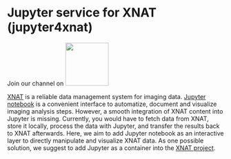 # Jupyter service for XNAT (jupyter4xnat)

Join our channel on <a href="https://mattermost.brainhack.org/brainhack/channels/jupyter4xnat"><img src="http://www.mattermost.org/wp-content/uploads/2016/03/logoHorizontal.png" width=100px /></a>

[XNAT](https://www.xnat.org) is a reliable data management system for imaging data. [Jupyter notebook](https://jupyter.org/) is a convenient interface to automatize, document and visualize imaging analysis steps. 
However, a smooth integration of  XNAT content into Jupyter is missing. Currently, you would have to fetch data from XNAT, store it locally, process the data with Jupyter, and transfer the results back to XNAT afterwards. 
Here, we aim to add Jupyter notebook as an interactive layer to directly manipulate and visualize XNAT data. As one possible solution, we  suggest to add Jupyter as a container into the [XNAT project](https://github.com/NrgXnat/xnat-docker-compose).

